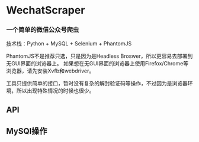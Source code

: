 # WechatScraper

### 一个简单的微信公众号爬虫
技术栈：Python + MySQL + Selenium + PhantomJS

PhantomJS不是推荐只选，只是因为是Headless Broswer，所以更容易去部署到无GUI界面的浏览器上。
如果想在无GUI界面的浏览器上使用Firefox/Chrome等浏览器，请先安装Xvfb和webdriver。

工具只提供简单的接口，暂时没有复杂的解封验证码等操作，不过因为是浏览器环境，所以出现特殊情况的时候也很少。

## API


## MySQl操作
